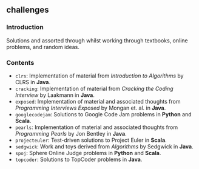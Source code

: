 ## challenges

### Introduction

Solutions and assorted through whilst working through textbooks, online problems, and random ideas.

### Contents

-	`clrs`: Implementation of material from _Introduction to Algorithms_ by CLRS in **Java**.
-	`cracking`: Implementation of material from _Cracking the Coding Interview_ by Laakmann in **Java**.
-	`exposed`: Implementation of material and associated thoughts from _Programming Interviews Exposed_ by Mongan et. al. in **Java**.
-	`googlecodejam`: Solutions to Google Code Jam problems in **Python** and **Scala**.
-	`pearls`: Implementation of material and associated thoughts from _Programming Pearls_ by Jon Bentley in **Java**.
-	`projecteuler`: Test-driven solutions to Project Euler in **Scala**.
-	`sedgwick`: Work and toys derived from _Algorithms_ by Sedgwick in **Java**.
-	`spoj`:	Sphere Online Judge problems in **Python** and **Scala**.
-	`topcoder`: Solutions to TopCoder problems in **Java**.